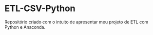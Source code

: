 # ETL-CSV-Python
Repositório criado com o intuito de apresentar meu projeto de ETL com Python e Anaconda.

